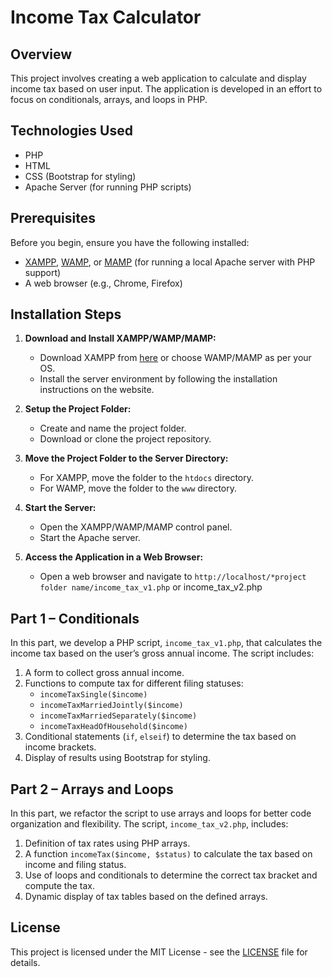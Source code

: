 # Income Tax Calculator

## Overview
This project involves creating a web application to calculate and display income tax based on user input. The application is developed in an effort to focus on conditionals, arrays, and loops in PHP.

## Technologies Used
- PHP
- HTML
- CSS (Bootstrap for styling)
- Apache Server (for running PHP scripts)

## Prerequisites
Before you begin, ensure you have the following installed:
- [XAMPP](https://www.apachefriends.org/index.html), [WAMP](http://www.wampserver.com/en/), or [MAMP](https://www.mamp.info/en/) (for running a local Apache server with PHP support)
- A web browser (e.g., Chrome, Firefox)

## Installation Steps
1. **Download and Install XAMPP/WAMP/MAMP:**
   - Download XAMPP from [here](https://www.apachefriends.org/index.html) or choose WAMP/MAMP as per your OS.
   - Install the server environment by following the installation instructions on the website.

2. **Setup the Project Folder:**
   - Create and name the project folder.
   - Download or clone the project repository.

3. **Move the Project Folder to the Server Directory:**
   - For XAMPP, move the folder to the `htdocs` directory.
   - For WAMP, move the folder to the `www` directory.

4. **Start the Server:**
   - Open the XAMPP/WAMP/MAMP control panel.
   - Start the Apache server.

6. **Access the Application in a Web Browser:**
   - Open a web browser and navigate to `http://localhost/*project folder name/income_tax_v1.php` or income_tax_v2.php
  
## Part 1 – Conditionals
In this part, we develop a PHP script, `income_tax_v1.php`, that calculates the income tax based on the user’s gross annual income. The script includes:
1. A form to collect gross annual income.
2. Functions to compute tax for different filing statuses:
    - `incomeTaxSingle($income)`
    - `incomeTaxMarriedJointly($income)`
    - `incomeTaxMarriedSeparately($income)`
    - `incomeTaxHeadOfHousehold($income)`
3. Conditional statements (`if`, `elseif`) to determine the tax based on income brackets.
4. Display of results using Bootstrap for styling.


## Part 2 – Arrays and Loops
In this part, we refactor the script to use arrays and loops for better code organization and flexibility. The script, `income_tax_v2.php`, includes:
1. Definition of tax rates using PHP arrays.
2. A function `incomeTax($income, $status)` to calculate the tax based on income and filing status.
3. Use of loops and conditionals to determine the correct tax bracket and compute the tax.
4. Dynamic display of tax tables based on the defined arrays.

## License
This project is licensed under the MIT License - see the [LICENSE](License.txt) file for details.
